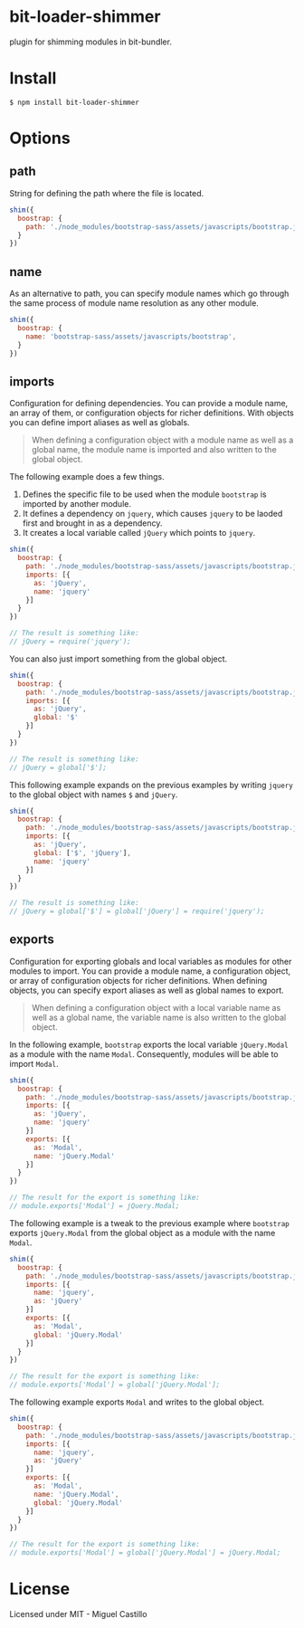 # bit-loader-shimmer
plugin for shimming modules in bit-bundler.

# Install

`$ npm install bit-loader-shimmer`


# Options

## path

String for defining the path where the file is located.

``` javascript
shim({
  boostrap: {
    path: './node_modules/bootstrap-sass/assets/javascripts/bootstrap.js',
  }
})
```


## name

As an alternative to path, you can specify module names which go through the same process of module name resolution as any other module.

``` javascript
shim({
  boostrap: {
    name: 'bootstrap-sass/assets/javascripts/bootstrap',
  }
})
```


## imports

Configuration for defining dependencies. You can provide a module name, an array of them, or configuration objects for richer definitions. With objects you can define import aliases as well as globals.

> When defining a configuration object with a module name as well as a global name, the module name is imported and also written to the global object.

The following example does a few things.
1. Defines the specific file to be used when the module `bootstrap` is imported by another module.
2. It defines a dependency on `jquery`, which causes `jquery` to be laoded first and brought in as a dependency.
3. It creates a local variable called `jQuery` which points to `jquery`.

``` javascript
shim({
  boostrap: {
    path: './node_modules/bootstrap-sass/assets/javascripts/bootstrap.js',
    imports: [{
      as: 'jQuery',
      name: 'jquery'
    }]
  }
})

// The result is something like:
// jQuery = require('jquery');
```

You can also just import something from the global object.

``` javascript
shim({
  boostrap: {
    path: './node_modules/bootstrap-sass/assets/javascripts/bootstrap.js',
    imports: [{
      as: 'jQuery',
      global: '$'
    }]
  }
})

// The result is something like:
// jQuery = global['$'];
```

This following example expands on the previous examples by writing `jquery` to the global object with names `$` and `jQuery`.

``` javascript
shim({
  boostrap: {
    path: './node_modules/bootstrap-sass/assets/javascripts/bootstrap.js',
    imports: [{
      as: 'jQuery',
      global: ['$', 'jQuery'],
      name: 'jquery'
    }]
  }
})

// The result is something like:
// jQuery = global['$'] = global['jQuery'] = require('jquery');
```


## exports

Configuration for exporting globals and local variables as modules for other modules to import. You can provide a module name, a configuration object, or array of configuration objects for richer definitions. When defining objects, you can specify export aliases as well as global names to export.

> When defining a configuration object with a local variable name as well as a global name, the variable name is also written to the global object.


In the following example, `bootstrap` exports the local variable `jQuery.Modal` as a module with the name `Modal`. Consequently, modules will be able to import `Modal`.

``` javascript
shim({
  boostrap: {
    path: './node_modules/bootstrap-sass/assets/javascripts/bootstrap.js',
    imports: [{
      as: 'jQuery',
      name: 'jquery'
    }]
    exports: [{
      as: 'Modal',
      name: 'jQuery.Modal'
    }]
  }
})

// The result for the export is something like:
// module.exports['Modal'] = jQuery.Modal;
```

The following example is a tweak to the previous example where `bootstrap` exports `jQuery.Modal` from the global object as a module with the name `Modal`.

``` javascript
shim({
  boostrap: {
    path: './node_modules/bootstrap-sass/assets/javascripts/bootstrap.js',
    imports: [{
      name: 'jquery',
      as: 'jQuery'
    }]
    exports: [{
      as: 'Modal',
      global: 'jQuery.Modal'
    }]
  }
})

// The result for the export is something like:
// module.exports['Modal'] = global['jQuery.Modal'];
```

The following example exports `Modal` and writes to the global object.

``` javascript
shim({
  boostrap: {
    path: './node_modules/bootstrap-sass/assets/javascripts/bootstrap.js',
    imports: [{
      name: 'jquery',
      as: 'jQuery'
    }]
    exports: [{
      as: 'Modal',
      name: 'jQuery.Modal',
      global: 'jQuery.Modal'
    }]
  }
})

// The result for the export is something like:
// module.exports['Modal'] = global['jQuery.Modal'] = jQuery.Modal;
```


# License

Licensed under MIT - Miguel Castillo
